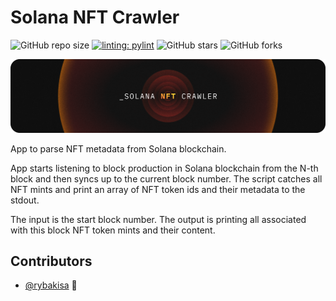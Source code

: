 # Solana NFT Crawler

<!--- These are examples. See https://shields.io for others or to customize this set of shields. You might want to include dependencies, project status and licence info here --->
![GitHub repo size](https://img.shields.io/github/repo-size/rybakisa/solana_nft_crawler)
[![linting: pylint](https://img.shields.io/badge/linting-pylint-yellowgreen)](https://github.com/PyCQA/pylint)
![GitHub stars](https://img.shields.io/github/stars/rybakisa/solana_nft_crawler?style=social)
![GitHub forks](https://img.shields.io/github/forks/rybakisa/solana_nft_crawler?style=social)

![Solana NFT Crawler](https://github.com/rybakisa/solana_nft_crawler/blob/main/assets/logo.png)

App to parse NFT metadata from Solana blockchain.

App starts listening to block production in Solana blockchain from the N-th block and then syncs up to the current block number.
The script catches all NFT mints and print an array of NFT token ids and their metadata to the stdout.

The input is the start block number.
The output is printing all associated with this block NFT token mints and their content.

## Contributors
* [@rybakisa](https://github.com/rybakisa) 📖
